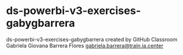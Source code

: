 # ds-powerbi-v3-exercises-gabygbarrera
ds-powerbi-v3-exercises-gabygbarrera created by GitHub Classroom
Gabriela Giovana Barrera Flores
gabriela.barrera@train.ia.center
